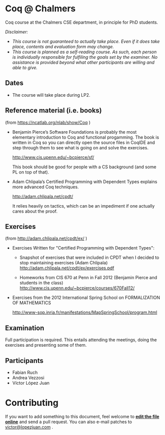 # Coq @ Chalmers

Coq course at the Chalmers CSE department, in principle for PhD students.

*Disclaimer:*
- *This course is not guaranteed to actually take place. Even if it does take place, contents and evaluation form may change.*
- *This course is planned as a self-reading course. As such, each person is individually responsible for fulfiling the goals set by the examiner. No assistance is provided beyond what other participants are willing and able to give.*

## Dates

+ The course will take place during LP2.

## Reference material (i.e. books)

(from https://ncatlab.org/nlab/show/Coq )

+ Benjamin Pierce’s Software Foundations is probably the most elementary introduction to Coq and functional progamming. The book is written in Coq so you can directly open the source files in CoqIDE and step through them to see what is going on and solve the exercises.
  
  http://www.cis.upenn.edu/~bcpierce/sf/
  
  This book should be good for people with a CS background (and some PL on top of that).

+ Adam Chlipala’s Certified Programming with Dependent Types explains more advanced Coq    techniques.

  http://adam.chlipala.net/cpdt/
  
  It relies heavily on tactics, which can be an impediment if one actually cares about the proof.  

## Exercises

(from http://adam.chlipala.net/cpdt/ex/ )

+ Exercises Written for "Certified Programming with Dependent Types":

  + Snapshot of exercises that were included in CPDT when I decided to stop maintaining exercises (Adam Chlipala)
    http://adam.chlipala.net/cpdt/ex/exercises.pdf
  
  + Homeworks from CIS 670 at Penn in Fall 2012 (Benjamin Pierce and students in the class)
    http://www.cis.upenn.edu/~bcpierce/courses/670Fall12/
  
+ Exercises from the 2012 International Spring School on FORMALIZATION OF MATHEMATICS
  
  http://www-sop.inria.fr/manifestations/MapSpringSchool/program.html 
  
## Examination

Full participation is required. This entails attending the meetings, doing the exercises and presenting some of them. 

## Participants

+ Fabian Ruch
+ Andrea Vezzosi 
+ Víctor López Juan

# Contributing

If you want to add something to this document, feel welcome to **[edit the file online][1]** and send a pull request.
You can also e-mail patches to <victor@lopezjuan.com> .

[1]: https://github.com/vlopezj/coq-course-2016/edit/master/README.md



